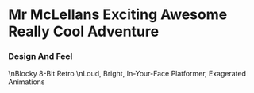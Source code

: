 # Mr McLellans Exciting Awesome Really Cool Adventure
### Design And Feel
\nBlocky 8-Bit Retro
\nLoud, Bright, In-Your-Face
Platformer, Exagerated Animations

